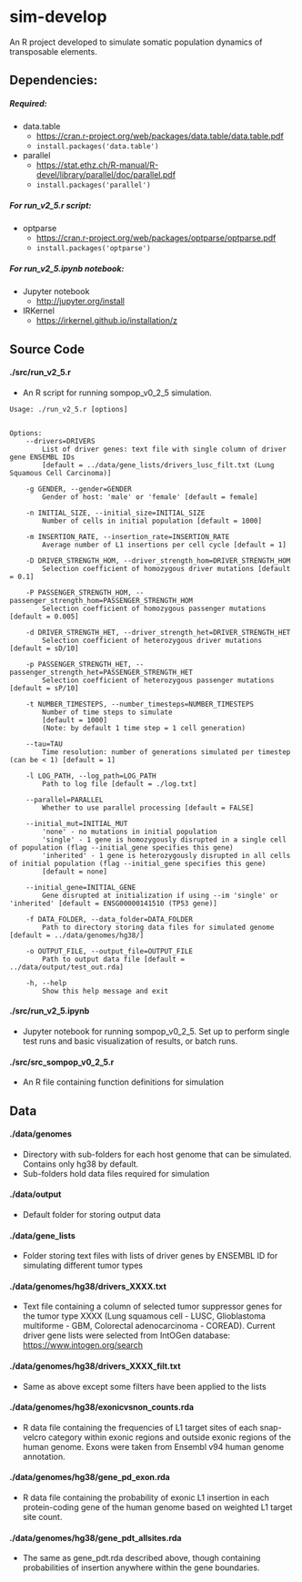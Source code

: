 # sim-develop
An R project developed to simulate somatic population dynamics of transposable elements.

## Dependencies:
##### Required:
* data.table
	- https://cran.r-project.org/web/packages/data.table/data.table.pdf
	- ```install.packages('data.table')```
* parallel
	- https://stat.ethz.ch/R-manual/R-devel/library/parallel/doc/parallel.pdf
	- ```install.packages('parallel')```

##### For run_v2_5.r script:
* optparse
	+ https://cran.r-project.org/web/packages/optparse/optparse.pdf
	+ ```install.packages('optparse')```
	
##### For run_v2_5.ipynb notebook:
* Jupyter notebook
	+ http://jupyter.org/install
* IRKernel
	+ https://irkernel.github.io/installation/z
	
## Source Code

#### ./src/run_v2_5.r
* An R script for running sompop_v0_2_5 simulation.
		
```{r}
Usage: ./run_v2_5.r [options]


Options:
	--drivers=DRIVERS
		List of driver genes: text file with single column of driver gene ENSEMBL IDs
		[default = ../data/gene_lists/drivers_lusc_filt.txt (Lung Squamous Cell Carcinoma)]

	-g GENDER, --gender=GENDER
		Gender of host: 'male' or 'female' [default = female]

	-n INITIAL_SIZE, --initial_size=INITIAL_SIZE
		Number of cells in initial population [default = 1000]

	-m INSERTION_RATE, --insertion_rate=INSERTION_RATE
		Average number of L1 insertions per cell cycle [default = 1]

	-D DRIVER_STRENGTH_HOM, --driver_strength_hom=DRIVER_STRENGTH_HOM
		Selection coefficient of homozygous driver mutations [default = 0.1]

	-P PASSENGER_STRENGTH_HOM, --passenger_strength_hom=PASSENGER_STRENGTH_HOM
		Selection coefficient of homozygous passenger mutations [default = 0.005]

	-d DRIVER_STRENGTH_HET, --driver_strength_het=DRIVER_STRENGTH_HET
		Selection coefficient of heterozygous driver mutations [default = sD/10]

	-p PASSENGER_STRENGTH_HET, --passenger_strength_het=PASSENGER_STRENGTH_HET
		Selection coefficient of heterozygous passenger mutations [default = sP/10]

	-t NUMBER_TIMESTEPS, --number_timesteps=NUMBER_TIMESTEPS
		Number of time steps to simulate
		[default = 1000]
		(Note: by default 1 time step = 1 cell generation)

	--tau=TAU
		Time resolution: number of generations simulated per timestep (can be < 1) [default = 1]

	-l LOG_PATH, --log_path=LOG_PATH
		Path to log file [default = ./log.txt]

	--parallel=PARALLEL
		Whether to use parallel processing [default = FALSE]

	--initial_mut=INITIAL_MUT
		'none' - no mutations in initial population
		'single' - 1 gene is homozygously disrupted in a single cell of population (flag --initial_gene specifies this gene)
		'inherited' - 1 gene is heterozygously disrupted in all cells of initial population (flag --initial_gene specifies this gene)
		[default = none]

	--initial_gene=INITIAL_GENE
		Gene disrupted at initialization if using --im 'single' or 'inherited' [default = ENSG00000141510 (TP53 gene)]

	-f DATA_FOLDER, --data_folder=DATA_FOLDER
		Path to directory storing data files for simulated genome [default = ../data/genomes/hg38/]

	-o OUTPUT_FILE, --output_file=OUTPUT_FILE
		Path to output data file [default = ../data/output/test_out.rda]

	-h, --help
		Show this help message and exit
```

#### ./src/run_v2_5.ipynb
* Jupyter notebook for running sompop_v0_2_5. Set up to perform single test runs and basic visualization of results, or batch runs.

#### ./src/src_sompop_v0_2_5.r
* An R file containing function definitions for simulation

## Data

#### ./data/genomes
* Directory with sub-folders for each host genome that can be simulated. Contains only hg38 by default.
* Sub-folders hold data files required for simulation

#### ./data/output
* Default folder for storing output data

#### ./data/gene_lists
* Folder storing text files with lists of driver genes by ENSEMBL ID for simulating different tumor types

#### ./data/genomes/hg38/drivers_XXXX.txt
* Text file containing a column of selected tumor suppressor genes for the tumor type XXXX (Lung squamous cell - LUSC, Glioblastoma multiforme - GBM, Colorectal adenocarcinoma - COREAD). Current driver gene lists were selected from IntOGen database: https://www.intogen.org/search

#### ./data/genomes/hg38/drivers_XXXX_filt.txt
* Same as above except some filters have been applied to the lists

#### ./data/genomes/hg38/exonicvsnon_counts.rda
* R data file containing the frequencies of L1 target sites of each snap-velcro category within exonic regions and outside exonic regions of the human genome. Exons were taken from Ensembl v94 human genome annotation.

#### ./data/genomes/hg38/gene_pd_exon.rda
* R data file containing the probability of exonic L1 insertion in each protein-coding gene of the human genome based on weighted L1 target site count.

#### ./data/genomes/hg38/gene_pdt_allsites.rda
* The same as gene_pdt.rda described above, though containing probabilities of insertion anywhere within the gene boundaries.
